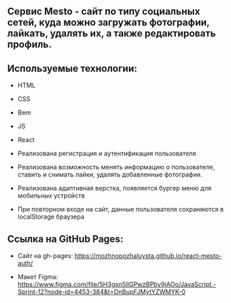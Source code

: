 ## Cервис Mesto - сайт по типу социальных сетей, куда можно загружать фотографии, лайкать, удалять их, а также редактировать профиль.

## Используемые технологии:

- HTML
- CSS
- Bem
- JS
- React

- Реализована регистрация и аутентификация пользователя

- Реализована возможность менять информацию о пользователе, ставить и снимать лайки, удалять добавленные фотографии.

- Реализована адаптивная верстка, появляется бургер меню для мобильных устройств

- При повторном входе на сайт, данные пользователя сохраняются в localStorage браузера


## Ссылка на GitHub Pages:

- Сайт на gh-pages: https://mozhnopozhaluysta.github.io/react-mesto-auth/

- Макет Figma: https://www.figma.com/file/5H3gsn5lIGPwzBPby9jAOo/JavaScript.-Sprint-12?node-id=4453-384&t=DnBupFJMytYZWMYK-0